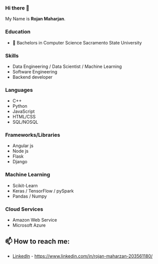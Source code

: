 ### Hi there 👋


My Name is **Rojan Maharjan**.

### Education
- 👀 Bachelors in Computer Science
      Sacramento State University 

### Skills 
- Data Engineering / Data Scientist / Machine Learning
- Software Engineering
- Backend developer     

### Languages
- C++
- Python 
- JavaScript
- HTML/CSS
- SQL/NOSQL

### Frameworks/Libraries
- Angular js   
- Node js
- Flask
- Django

### Machine Learning
- Scikit-Learn
- Keras / TensorFlow / pySpark
- Pandas / Numpy 

### Cloud Services
- Amazon Web Service
- Microsoft Azure


## 📫 How to reach me:
- [Linkedln](https://www.linkedin.com/in/rojan-maharzan-203561180/) - https://www.linkedin.com/in/rojan-maharzan-203561180/
